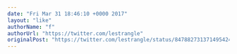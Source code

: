 ```yaml
---
date: "Fri Mar 31 18:46:10 +0000 2017"
layout: "like"
authorName: "f"
authorUrl: "https://twitter.com/lestrangle"
originalPost: "https://twitter.com/lestrangle/status/847882731371495424"
---
```

